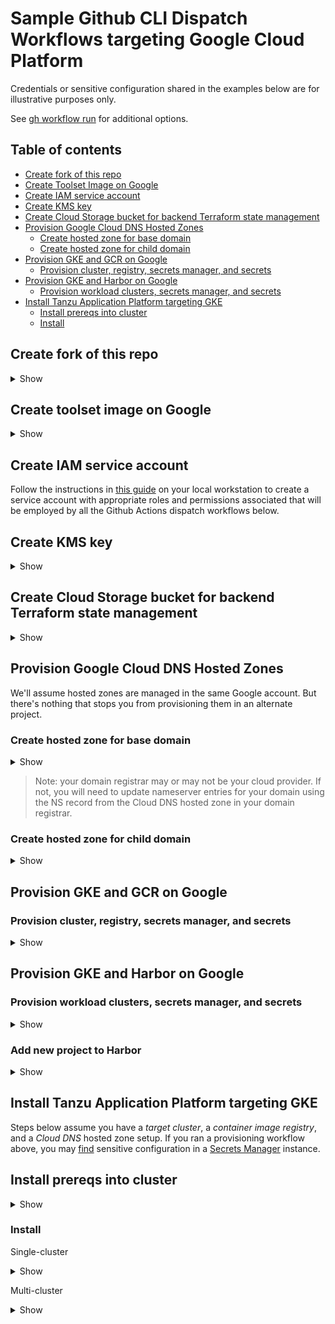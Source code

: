 # Sample Github CLI Dispatch Workflows targeting Google Cloud Platform

Credentials or sensitive configuration shared in the examples below are for illustrative purposes only.

See [gh workflow run](https://cli.github.com/manual/gh_workflow_run) for additional options.

## Table of contents

* [Create fork of this repo](#create-fork-of-this-repo)
* [Create Toolset Image on Google](#create-toolset-image-on-google)
* [Create IAM service account](#create-iam-service-account)
* [Create KMS key](#create-kms-key)
* [Create Cloud Storage bucket for backend Terraform state management](#create-cloud-storage-bucket-for-backend-terraform-state-management)
* [Provision Google Cloud DNS Hosted Zones](#provision-google-cloud-dns-hosted-zones)
  * [Create hosted zone for base domain](#create-hosted-zone-for-base-domain)
  * [Create hosted zone for child domain](#create-hosted-zone-for-child-domain)
* [Provision GKE and GCR on Google](#provision-gke-and-gcr-on-google)
  * [Provision cluster, registry, secrets manager, and secrets](#provision-cluster-registry-secrets-manager-and-secrets)
* [Provision GKE and Harbor on Google](#provision-gke-and-harbor-on-google)
  * [Provision workload clusters, secrets manager, and secrets](#provision-workload-clusters-secrets-manager-and-secrets)
* [Install Tanzu Application Platform targeting GKE](#install-tanzu-application-platform-targeting-gke)
  * [Install prereqs into cluster](#install-prereqs-into-cluster)
  * [Install](#install)


## Create fork of this repo

<details>
<summary>Show</summary>
<p>

```bash
gh repo fork pacphi/gha-workflows-with-gitops-for-tanzu-application-platform
```

</p>
</details>


## Create toolset image on Google

<details>
<summary>Show</summary>
<p>

```bash
echo '{ "instanceType": "e2-standard-4", "region": "us-west2-a" }' | gh workflow run google-ubuntu-22_04.yml --json
```

</p>
</details>

## Create IAM service account

Follow the instructions in [this guide](../../../../terraform/google/iam/README.md) on your local workstation to create a service account with appropriate roles and permissions associated that will be employed by all the Github Actions dispatch workflows below.

## Create KMS key

<details>
<summary>Show</summary>
<p>

```bash
echo '{ "google-project-id": "xx-xxxxx", "google-service-account-key": "YW0uZ3NlcnZpY2VhY2NvdW50LmNvbSIKfQo=", "region": "us-west2", "action": "create" }' | gh workflow run google-kms-dispatch.yml --json
```

</p>
</details>


## Create Cloud Storage bucket for backend Terraform state management

<details>
<summary>Show</summary>
<p>

```bash
echo '{ "google-project-id": "xx-xxxxx", "google-service-account-key": "YW0uZ3NlcnZpY2VhY2NvdW50LmNvbSIKfQo=", "region": "us-west2", "bucket-name": "tap", "action": "create" }' | gh workflow run google-provided-remote-backend-dispatch.yml --json
```

</p>
</details>


## Provision Google Cloud DNS Hosted Zones

We'll assume hosted zones are managed in the same Google account.  But there's nothing that stops you from provisioning them in an alternate project.


### Create hosted zone for base domain

<details>
<summary>Show</summary>
<p>

```bash
echo '{ "google-project-id": "xx-xxxxx", "google-service-account-key": "YW0uZ3NlcnZpY2VhY2NvdW50LmNvbSIKfQo=", "domain": "ironleg.me", "region": "us-west2", "action": "create" }' | gh workflow run google-main-dns-dispatch.yml --json
```

</p>
</details>

> Note: your domain registrar may or may not be your cloud provider.  If not, you will need to update nameserver entries for your domain using the NS record from the Cloud DNS hosted zone in your domain registrar.

### Create hosted zone for child domain

<details>
<summary>Show</summary>
<p>

```bash
echo '{ "google-project-id": "xx-xxxxx", "google-service-account-key": "YW0uZ3NlcnZpY2VhY2NvdW50LmNvbSIKfQo=", "root-domain-zone-name": "ironleg-zone", "subdomain": "apps", "action": "create" }' | gh workflow run google-child-dns-dispatch.yml --json
```

</p>
</details>


## Provision GKE and GCR on Google

### Provision cluster, registry, secrets manager, and secrets

<details>
<summary>Show</summary>
<p>

```bash
echo '{ "footprint": "single-cluster", "vpc-network-name": "tap-demo-network", "machine-type": "e2-standard-4", "region": "us-west2", "email-address": "admin@ironleg.me", "domain": "ironleg.me", "container-image-registry-provider": "google-container-registry" }' | gh workflow run google-e2e.yml --json
```
> You can also provision w/ `"footprint": "multi-cluster"`. And you may also consider provisioning w/ `"container-image-registry-provider": "google-artifact-registry"`

</p>
</details>


## Provision GKE and Harbor on Google

### Provision workload clusters, secrets manager, and secrets

<details>
<summary>Show</summary>
<p>

```bash
echo '{ "footprint": "single-cluster", "vpc-network-name": "tap-demo-network", "machine-type": "e2-standard-4", "region": "us-west2", "email-address": "admin@ironleg.me", "domain": "ironleg.me", "container-image-registry-provider": "harbor" }' | gh workflow run google-e2e.yml --json
```
> In the above example `google-access-key-id` and `google-secret-access-key` are the credentials for managing a Cloud DNS hosted zone (i.e., for base domain).  You can also provision w/ `"footprint": "multi-cluster"` too.

</p>
</details>


### Add new project to Harbor

<details>
<summary>Show</summary>
<p>

```bash
echo '{ "username": "admin", "password": "flipp3r", "api-endpoint": "harbor.ironleg.me", "project": "tanzu" }' | gh workflow run create-harbor-project-dispatch.yml --json
```
> In the above example, if `project` is set to a value other than `tanzu`, then you'll need to review and edit the configuration values under `tap.registry.repositories` in [tap-value-input.yml](../../../gitops/tanzu/application-platform/base/tap-values-input.yml).

</p>
</details>


## Install Tanzu Application Platform targeting GKE

Steps below assume you have a _target cluster_, a _container image registry_, and a _Cloud DNS_ hosted zone setup.  If you ran a provisioning workflow above, you may [find](https://cloud.google.com/secret-manager/docs/creating-and-accessing-secrets#access) sensitive configuration in a [Secrets Manager](https://cloud.google.com/secret-manager/docs/create-secret) instance.


## Install prereqs into cluster

<details>
<summary>Show</summary>
<p>

```bash
echo '{ "cluster-provider": "gke", "kubeconfig-contents": "KVkfThQJXekP3fIgzasYb3lD..." }' | gh workflow run install-tanzu-cluster-essentials-dispatch.yml --json
```
> Only executed on Non-TKG clusters.  This is actually automatically installed if you executed [ google-k8s-cluster-dispatch, azure-k8s-cluster-dispatch, google-k8s-cluster-dispatch ] workflows.

```bash
echo '{ "tkg-version": "v1.6.1", "cluster-provider": "gke", "kubeconfig-contents": "KVkfThQJXekP3fIgzasYb3lD..." }' | gh workflow run install-tanzu-standard-repo-dispatch.yml --json
```
> Only executed on Non-TKG clusters.  This is actually automatically installed if you executed [ google-k8s-cluster-dispatch, azure-k8s-cluster-dispatch, google-k8s-cluster-dispatch ] workflows.

```bash
echo '{ "domain": "ironleg.me", "email-address": "admin@ironleg.me", "google-project-id": "xx-xxxxx", "google-service-account-key": "YW0uZ3NlcnZpY2VhY2NvdW50LmNvbSIKfQo=", "google-region": "us-west2", "cluster-provider": "gke", "kubeconfig-contents": "KVkfThQJXekP3fIgzasYb3lD..." }' | gh workflow run install-tanzu-ingress-dispatch.yml --json
```
> Execute this command for clusters configured to host `view` or `full` Tanzu Application Platform profiles.  Provides Contour ingress including a Let's Encrypt ClusterIssuer and External-DNS configuration.  The sample Google credentials above are for the user account with write permissions to a Cloud DNS hosted zone.  Note, this dispatch workflow supports variant configuration for targeting Azure AKS and Google GKE clusters.  To-date only the following `cluster-provider`s are supported: [ "aks", "gke", "gke", "tkg»google", "tkg»azure" ].

</p>
</details>


### Install

Single-cluster

<details>
<summary>Show</summary>
<p>

```bash
echo '{ "domain": "apps.ironleg.me", "email-address": "admin@ironleg.me", "dev-namespace": "default", "backstage-catalog": "https://github.com/pacphi/tap-gui-catalog/blob/main/catalog-info.yaml", "container-image-registry-connection-details": "harbor.ironleg.me;admin;cEBzc3cwcmQlCg==;tanzu/", "cluster-provider": "gke", "active-profile": "full", "kubeconfig-contents": "dGhpcyBrdWJlY29uZmlnIGlzIGVudGlyZWx5IGZha2UK..." }' | gh workflow run install-tanzu-application-platform-dispatch.yml --json
```
> Note, this dispatch workflow supports variant configuration for targeting Amazon GKE, Azure AKS and Google GKE clusters.  To-date only the following `cluster-provider`s are supported: [ "aks", "gke", "gke", "tkg»aws", "tkg»azure" ].  Other optional options may apply depending on choice of provider.  Remember to base64-encode the `password` for the container image registry in the `container-image-registry-connection-details`!


</p>
</details>

Multi-cluster

<details>
<summary>Show</summary>
<p>

```bash
echo '{ "google-project-id": "xx-xxxxx", "secrets-manager-instance-name": "tap-secret-store", "domain": "apps.ironleg.me", "email-address": "admin@ironleg.me", "dev-namespace": "default", "backstage-catalog": "https://github.com/pacphi/tap-gui-catalog/blob/main/catalog-info.yaml"}' | gh workflow run multi-cluster-tanzu-application-platform-install-on-google-dispatch.yml --json
```
> This only works with a provisioned Harbor container image registry.

</p>
</details>